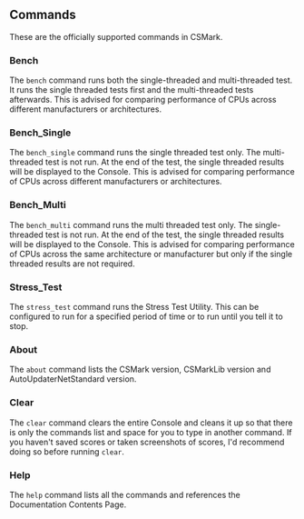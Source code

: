 ## Commands
These are the officially supported commands in CSMark.

### Bench
The ``bench`` command runs both the single-threaded and multi-threaded test. It runs the single threaded tests first and the multi-threaded tests afterwards.
This is advised for comparing performance of CPUs across different manufacturers or architectures.

### Bench_Single
The ``bench_single`` command runs the single threaded test only. The multi-threaded test is not run. At the end of the test, the single threaded results will be displayed to the Console.
This is advised for comparing performance of CPUs across different manufacturers or architectures.

### Bench_Multi
The ``bench_multi`` command runs the multi threaded test only. The single-threaded test is not run. At the end of the test, the single threaded results will be displayed to the Console.
This is advised for comparing performance of CPUs across the same architecture or manufacturer but only if the single threaded results are not required.

### Stress_Test
The ``stress_test`` command runs the Stress Test Utility. This can be configured to run for a specified period of time or to run until you tell it to stop.

### About
The ``about`` command lists the CSMark version, CSMarkLib version and AutoUpdaterNetStandard version.

### Clear
The ``clear`` command clears the entire Console and cleans it up so that there is only the commands list and space for you to type in another command.
If you haven't saved scores or taken screenshots of scores, I'd recommend doing so before running ``clear``.

### Help
The ``help`` command lists all the commands and references the Documentation Contents Page.
